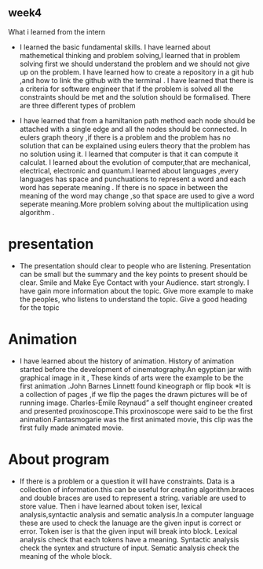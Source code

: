 ## week4

What i learned from the intern

* I learned the basic fundamental skills. I have learned about mathemetical thinking and problem solving,I learned that in problem solving first we should understand the problem and we should not give up on the problem. I have learned how to create a repository in a git hub ,and how to link the github with the terminal . I have learned that there is a criteria for software engineer that if the problem is solved all the constraints should be met and the solution should be formalised. There are three different types of problem
 
* I have learned that from a hamiltanion path method each node should be attached with a single edge and all the nodes should be connected. In eulers graph theory ,if there is a problem and the problem has no solution that can be explained using eulers theory that the problem has no solution using it. I learned that computer is that it can compute it calculat. I learned about the evolution of computer,that are mechanical, electrical, electronic and quantum.I learned about languages ,every languages has space and punchuations to represent a word and each word has seperate meaning . If there is no space in between the meaning of the word may change ,so that space are used to give a word seperate meaning.More problem solving about the multiplication using algorithm .

# presentation

* The presentation should clear to people who are listening. Presentation can be small but the summary and the key points to present should be clear. Smile and Make Eye Contact with your Audience. start strongly. I have gain more information about the topic. Give more example to make the peoples, who listens to understand the topic. Give a good heading for the topic

# Animation

* I have learned about the history of animation. History of animation started before the development of cinematography.An egyptian jar with graphical image in it , These kinds of arts were the example to be the  first animation .John Barnes Linnett  found kineograph or flip book
*It is a collection of pages ,if we flip the pages the drawn pictures will be of running image. Charles-Émile Reynaud” a self thought engineer created and presented proxinoscope.This proxinoscope were said to be the first animation.Fantasmogarie was the first animated movie, this clip was the first fully made animated movie.

# About program
* If there is a problem or a question it will have constraints. Data is a collection of information.this can be useful for creating algorithm.braces and double braces  are used to represent a string. variable are used to store value. Then i have learned about token iser, lexical analysis,syntactic analysis and sematic analysis.In a computer language these are used to check the lanuage are the given input is correct or error. Token iser is that the given input will break into block. Lexical analysis check that each tokens have a meaning. Syntactic analysis check the syntex and structure of input. Sematic analysis check the meaning of the whole block.


